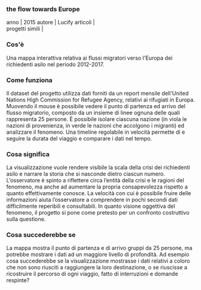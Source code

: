 ### **the flow towards Europe**
anno | 2015
autore | Lucify
articoli | <br>
progetti simili |

### Cos'è
Una mappa interattiva relativa ai flussi migratori verso l'Europa dei richiedenti asilo nel periodo 2012-2017.

### Come funziona
Il dataset del progetto utilizza dati forniti da un report mensile dell'United Nations High Commission for Refugee Agency, relativi ai rifugiati in Europa. Muovendo il mouse è possibile vedere il punto di partenza ed arrivo del flusso migratorio, composto da un insieme di linee ognuna delle quali rappresenta 25 persone. È possibile isolare ciascuna nazione (in viola le nazioni di provenienza, in verde le nazioni che accolgono i migranti) ed analizzare il fenomeno. Una timeline regolabile in velocità permette di e seguire la durata del viaggio e comparare i dati nel tempo.

### Cosa significa
La visualizzazione vuole rendere visibile la scala della crisi dei richiedenti asilo e narrare la storia che si nasconde dietro ciascun numero. L’osservatore è spinto a riflettere circa l’entità della crisi e le ragioni del fenomeno, ma anche ad aumentare la propria consapevolezza rispetto a quanto effettivamente conosce. La velocità con cui è possibile fruire delle informazioni aiuta l’osservatore a comprendere in pochi secondi dati difficilmente reperibili e consultabili. In quanto visione oggettiva del fenomeno, il progetto si pone come pretesto per un confronto costruttivo sulla questione.

### Cosa succederebbe se
La mappa mostra il punto di partenza e di arrivo gruppi da 25 persone, ma potrebbe mostrare i dati ad un maggiore livello di profondità. Ad esempio cosa succederebbe se la visualizzazione mostrasse i dati relativi a coloro che non sono riusciti a raggiungere la loro destinazione, o se riuscisse a ricostruire il percorso di ogni viaggio, fatto di interruzioni e domande respinte?
